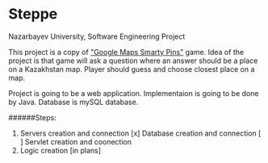 # Steppe
Nazarbayev University, Software Engineering Project

This project is a copy of ["Google Maps Smarty Pins"](https://smartypins.withgoogle.com/) game. Idea of the project is that game will ask a question where an answer should be a place on a Kazakhstan map. Player should guess and choose closest place on a map. 

Project is going to be a web application. Implementaion is going to be done by Java. Database is mySQL database.

######Steps: 
1. Servers creation and connection
  [x] Database creation and connection
  [ ] Servlet creation and coonection
2. Logic creation [in plans]
